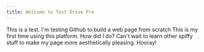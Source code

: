 ```yaml
---
title: Welcome to Test Drive Pro
---
```

This is a test.
I'm testing Github to build a web page from scratch
This is my first time using this platform.
How did I do?
Can't wait to learn other spiffy stuff to make my page more aesthetically pleasing.
Hooray!
